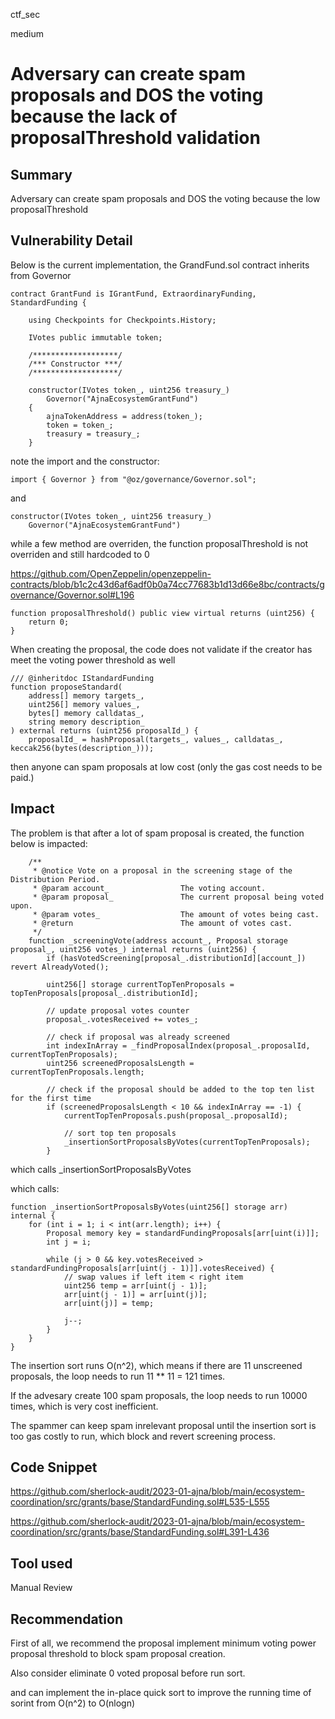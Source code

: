 ctf_sec

medium

# Adversary can create spam proposals and DOS the voting because the lack of proposalThreshold validation

## Summary

Adversary can create spam proposals and DOS the voting because the low proposalThreshold

## Vulnerability Detail

Below is the current implementation, the GrandFund.sol contract inherits from Governor

```solidity
contract GrantFund is IGrantFund, ExtraordinaryFunding, StandardFunding {

    using Checkpoints for Checkpoints.History;

    IVotes public immutable token;

    /*******************/
    /*** Constructor ***/
    /*******************/

    constructor(IVotes token_, uint256 treasury_)
        Governor("AjnaEcosystemGrantFund")
    {
        ajnaTokenAddress = address(token_);
        token = token_;
        treasury = treasury_;
    }
```

note the import and the constructor:

```solidity
import { Governor } from "@oz/governance/Governor.sol";
```

and

```solidity
constructor(IVotes token_, uint256 treasury_)
	Governor("AjnaEcosystemGrantFund")
```

while a few method are overriden, the function proposalThreshold is not overriden and still hardcoded to 0

https://github.com/OpenZeppelin/openzeppelin-contracts/blob/b1c2c43d6af6adf0b0a74cc77683b1d13d66e8bc/contracts/governance/Governor.sol#L196

```solidity
function proposalThreshold() public view virtual returns (uint256) {
	return 0;
}
```

When creating the proposal, the code does not validate if the creator has meet the voting power threshold as well

```solidity
/// @inheritdoc IStandardFunding
function proposeStandard(
	address[] memory targets_,
	uint256[] memory values_,
	bytes[] memory calldatas_,
	string memory description_
) external returns (uint256 proposalId_) {
	proposalId_ = hashProposal(targets_, values_, calldatas_, keccak256(bytes(description_)));
```

then anyone can spam proposals at low cost (only the gas cost needs to be paid.)

## Impact

The problem is that after a lot of spam proposal is created, the function below is impacted:

```solidity
    /**
     * @notice Vote on a proposal in the screening stage of the Distribution Period.
     * @param account_                The voting account.
     * @param proposal_               The current proposal being voted upon.
     * @param votes_                  The amount of votes being cast.
     * @return                        The amount of votes cast.
     */
    function _screeningVote(address account_, Proposal storage proposal_, uint256 votes_) internal returns (uint256) {
        if (hasVotedScreening[proposal_.distributionId][account_]) revert AlreadyVoted();

        uint256[] storage currentTopTenProposals = topTenProposals[proposal_.distributionId];

        // update proposal votes counter
        proposal_.votesReceived += votes_;

        // check if proposal was already screened
        int indexInArray = _findProposalIndex(proposal_.proposalId, currentTopTenProposals);
        uint256 screenedProposalsLength = currentTopTenProposals.length;

        // check if the proposal should be added to the top ten list for the first time
        if (screenedProposalsLength < 10 && indexInArray == -1) {
            currentTopTenProposals.push(proposal_.proposalId);

            // sort top ten proposals
            _insertionSortProposalsByVotes(currentTopTenProposals);
        }
```

which calls _insertionSortProposalsByVotes

which calls:

```solidity
function _insertionSortProposalsByVotes(uint256[] storage arr) internal {
	for (int i = 1; i < int(arr.length); i++) {
		Proposal memory key = standardFundingProposals[arr[uint(i)]];
		int j = i;

		while (j > 0 && key.votesReceived > standardFundingProposals[arr[uint(j - 1)]].votesReceived) {
			// swap values if left item < right item
			uint256 temp = arr[uint(j - 1)];
			arr[uint(j - 1)] = arr[uint(j)];
			arr[uint(j)] = temp;

			j--;
		}
	}
}
```

The insertion sort runs O(n^2), which means if there are 11 unscreened proposals, the loop needs to run 11 ** 11 = 121 times.

If the advesary create 100 spam proposals, the loop needs to run 10000 times, which is very cost inefficient.

The spammer can keep spam inrelevant proposal until the insertion sort is too gas costly to run, which block and revert screening process.

## Code Snippet

https://github.com/sherlock-audit/2023-01-ajna/blob/main/ecosystem-coordination/src/grants/base/StandardFunding.sol#L535-L555

https://github.com/sherlock-audit/2023-01-ajna/blob/main/ecosystem-coordination/src/grants/base/StandardFunding.sol#L391-L436

## Tool used

Manual Review

## Recommendation

First of all, we recommend the proposal implement minimum voting power proposal threshold to block spam proposal creation.

Also consider eliminate 0 voted proposal before run sort.

and can implement the in-place quick sort to improve the running time of sorint from O(n^2) to O(nlogn)

